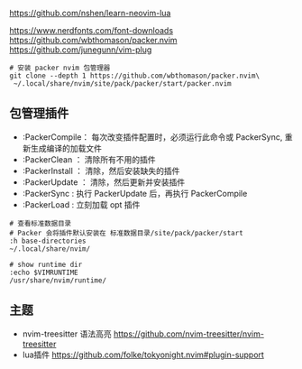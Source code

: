 

https://github.com/nshen/learn-neovim-lua

https://www.nerdfonts.com/font-downloads
https://github.com/wbthomason/packer.nvim
https://github.com/junegunn/vim-plug

```shell
# 安装 packer nvim 包管理器
git clone --depth 1 https://github.com/wbthomason/packer.nvim\
 ~/.local/share/nvim/site/pack/packer/start/packer.nvim
```

## 包管理插件
- :PackerCompile： 每次改变插件配置时，必须运行此命令或 PackerSync, 重新生成编译的加载文件
- :PackerClean ： 清除所有不用的插件
- :PackerInstall ： 清除，然后安装缺失的插件
- :PackerUpdate ： 清除，然后更新并安装插件
- :PackerSync : 执行 PackerUpdate 后，再执行 PackerCompile
- :PackerLoad : 立刻加载 opt 插件


```shell
# 查看标准数据目录
# Packer 会将插件默认安装在 标准数据目录/site/pack/packer/start
:h base-directories
~/.local/share/nvim/

# show runtime dir
:echo $VIMRUNTIME
/usr/share/nvim/runtime/

```


## 主题
- nvim-treesitter 语法高亮 https://github.com/nvim-treesitter/nvim-treesitter
- lua插件 https://github.com/folke/tokyonight.nvim#plugin-support



